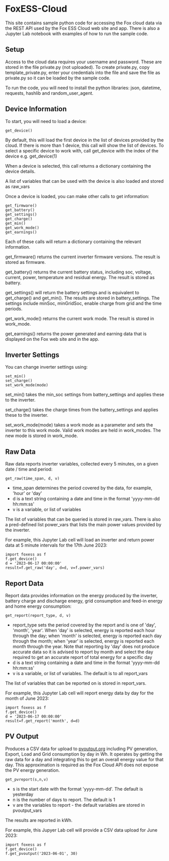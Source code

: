 # FoxESS-Cloud
This site contains sample python code for accessing the Fox cloud data via the REST API used by the Fox ESS Cloud web site and app.
There is also a Jupyter Lab notebook with examples of how to run the sample code.

## Setup
Access to the cloud data requires your username and password. These are stored in the file private.py (not uploaded).
To create private.py, copy template_private.py, enter your credentials into the file and save the file as private.py so it can be loaded by the sample code.

To run the code, you will need to install the python libraries: json, datetime, requests, hashlib and random_user_agent.

## Device Information
To start, you will need to load a device:

```
get_device()
```

By default, this will load the first device in the list of devices provided by the cloud.
If there is more than 1 device, this call will show the list of devices.
To select a specific device to work with, call get_device with the index of the device e.g. get_device(1)

When a device is selected, this call returns a dictionary containing the device details.

A list of variables that can be used with the device is also loaded and stored as raw_vars

Once a device is loaded, you can make other calls to get information:

```
get_firmware()
get_battery()
get_settings()
get_charge()
get_min()
get_work_mode()
get_earnings()

```
Each of these calls will return a dictionary containing the relevant information.

get_firmware() returns the current inverter firmware versions. The result is stored as firmware.

get_battery() returns the current battery status, including soc, voltage, current, power, temperature and residual energy. The result is stored as battery.

get_settings() will return the battery settings and is equivalent to get_charge() and get_min(). The results are stored in battery_settings. The settings include minSoc, minGridSoc, enable charge from grid and the time periods.

get_work_mode() returns the current work mode. The result is stored in work_mode.

get_earnings() returns the power generated and earning data that is displayed on the Fox web site and in the app.

## Inverter Settings
You can change inverter settings using:

```
set_min()
set_charge()
set_work_mode(mode)
```

set_min() takes the min_soc settings from battery_settings and applies these to the inverter.

set_charge() takes the charge times from the battery_settings and applies these to the inverter.

set_work_mode(mode) takes a work mode as a parameter and sets the inverter to this work mode. Valid work modes are held in work_modes. The new mode is stored in work_mode.

## Raw Data
Raw data reports inverter variables, collected every 5 minutes, on a given date / time and period:

```
get_raw(time_span, d, v)
```

+ time_span determines the period covered by the data, for example, 'hour' or 'day'
+ d is a text string containing a date and time in the format 'yyyy-mm-dd hh:mm:ss'
+ v is a variable, or list of variables

The list of variables that can be queried is stored in raw_vars. There is also a pred-defined list power_vars that lists the main power values provided by the inverter.

For example, this Jupyter Lab cell will load an inverter and return power data at 5 minute intervals for the 17th June 2023:

```
import foxess as f
f.get_device()
d = '2023-06-17 00:00:00'
result=f.get_raw('day', d=d, v=f.power_vars)
```

## Report Data
Report data provides information on the energy produced by the inverter, battery charge and discharge energy, grid consumption and feed-in energy and home energy consumption:

```
get_report(report_type, d, v)
```
+ report_type sets the period covered by the report and is one of 'day', 'month', 'year'. When 'day' is selected, energy is reported each hour through the day; when 'month' is selected, energy is reported each day through the month; when 'year' is selected, energy is reported each month through the year. Note that reporting by 'day' does not produce accurate data so it is advised to report by month and select the day required to get an accurate report of total energy for a specific day
+ d is a text string containing a date and time in the format 'yyyy-mm-dd hh:mm:ss'
+ v is a variable, or list of variables. The default is to all report_vars

The list of variables that can be reported on is stored in report_vars.

For example, this Jupyter Lab cell will report energy data by day for the month of June 2023:

```
import foxess as f
f.get_device()
d = '2023-06-17 00:00:00'
result=f.get_report('month', d=d)
```

## PV Output
Produces a CSV data for upload to [pvoutput.org](https://pvoutput.org) including PV generation, Export, Load and Grid consumption by day in Wh. It operates by getting the raw data for a day and integrating this to get an overall energy value for that day. This approximation is required as the Fox Cloud API does not expose the PV energy generation.

```
get_pvreport(s,n,v)
```
+ s is the start date with the format 'yyyy-mm-dd'. The default is yesterday
+ n is the number of days to report. The default is 1
+ v are the variables to report - the default variables are stored in pvoutput_vars

The results are reported in kWh.

For example, this Jupyer Lab cell will provide a CSV data upload for June 2023:

```
import foxess as f
f.get_device()
f.get_pvoutput('2023-06-01', 30)
```
